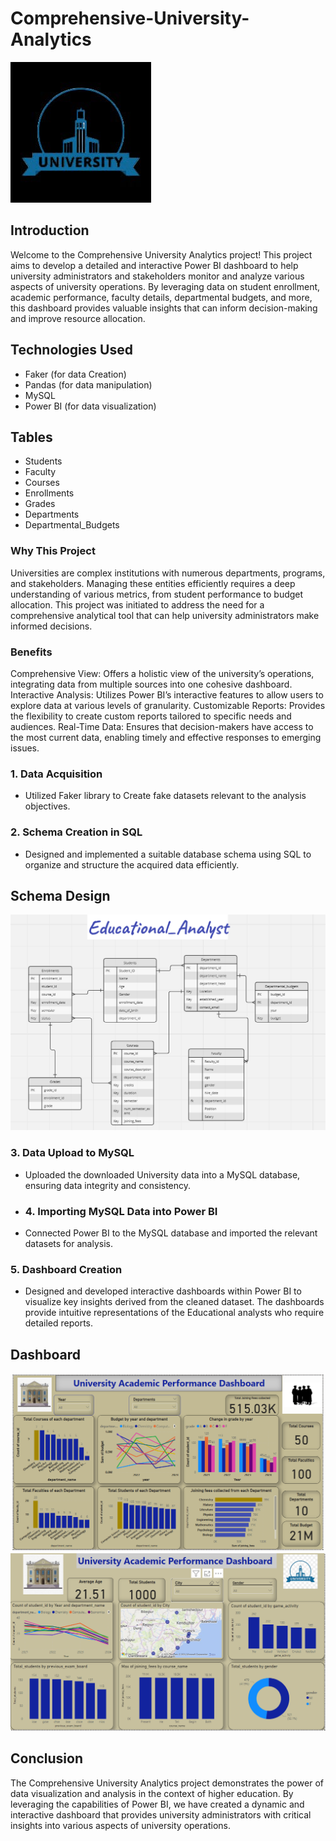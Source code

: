 # Comprehensive-University-Analytics
![University Logo](https://github.com/Sibasankar2382/Comprehensive-University-Analytics/blob/main/University_logo.png)
## Introduction
Welcome to the Comprehensive University Analytics project! This project aims to develop a detailed and interactive Power BI dashboard to help university administrators and stakeholders monitor and analyze various aspects of university operations. By leveraging data on student enrollment, academic performance, faculty details, departmental budgets, and more, this dashboard provides valuable insights that can inform decision-making and improve resource allocation.
## Technologies Used
* Faker (for data Creation)
* Pandas (for data manipulation)
* MySQL
* Power BI (for data visualization)
## Tables
* Students
* Faculty
* Courses
* Enrollments
* Grades
* Departments
* Departmental_Budgets
### Why This Project
Universities are complex institutions with numerous departments, programs, and stakeholders. Managing these entities efficiently requires a deep understanding of various metrics, from student performance to budget allocation. This project was initiated to address the need for a comprehensive analytical tool that can help university administrators make informed decisions.
### Benefits
Comprehensive View: Offers a holistic view of the university’s operations, integrating data from multiple sources into one cohesive dashboard.
Interactive Analysis: Utilizes Power BI’s interactive features to allow users to explore data at various levels of granularity.
Customizable Reports: Provides the flexibility to create custom reports tailored to specific needs and audiences.
Real-Time Data: Ensures that decision-makers have access to the most current data, enabling timely and effective responses to emerging issues.
### 1. Data Acquisition

- Utilized Faker library to Create fake datasets relevant to the analysis objectives.

### 2. Schema Creation in SQL

- Designed and implemented a suitable database schema using SQL to organize and structure the acquired data efficiently.
## Schema Design
![University Schema](https://github.com/Sibasankar2382/Comprehensive-University-Analytics/blob/main/University_schema.PNG)

### 3. Data Upload to MySQL

- Uploaded the downloaded University data into a MySQL database, ensuring data integrity and consistency.
- ### 4. Importing MySQL Data into Power BI

- Connected Power BI to the MySQL database and imported the relevant datasets for analysis.
### 5. Dashboard Creation
- Designed and developed interactive dashboards within Power BI to visualize key insights derived from the cleaned dataset. The dashboards provide intuitive representations of the Educational analysts who require detailed  reports.
## Dashboard
![University Dashboard](https://github.com/Sibasankar2382/Comprehensive-University-Analytics/blob/main/University_Dashboard1.PNG)
![University Dashboard 2](https://github.com/Sibasankar2382/Comprehensive-University-Analytics/blob/main/University_Dashboard2.PNG)
## Conclusion
The Comprehensive University Analytics project demonstrates the power of data visualization and analysis in the context of higher education. By leveraging the capabilities of Power BI, we have created a dynamic and interactive dashboard that provides university administrators with critical insights into various aspects of university operations.


